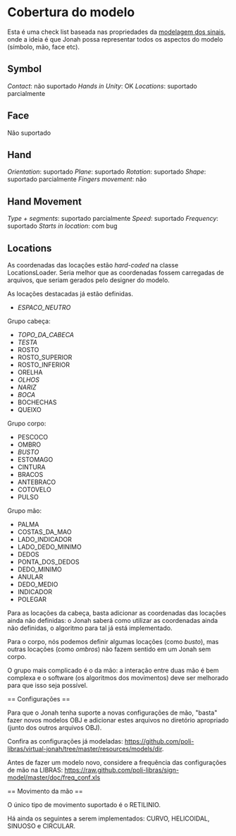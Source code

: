 
Cobertura do modelo
=====================

Esta é uma check list baseada nas propriedades da [modelagem dos sinais](http://code.google.com/p/sign-model), onde a ideia é que Jonah possa representar todos os aspectos do modelo (símbolo, mão, face etc).

Symbol 
------------
 *Contact*: não suportado
 *Hands in Unity*: OK
 *Locations*: suportado parcialmente

Face
-----

Não suportado

Hand
------

 *Orientation*: suportado
 *Plane*: suportado
 *Rotation*: suportado
 *Shape*: suportado parcialmente
 *Fingers movement*: não 

Hand Movement
----------------

 *Type + segments*: suportado parcialmente
 *Speed*: suportado
 *Frequency*: suportado
 *Starts in location*: com bug


Locations
---------

As coordenadas das locações estão *hard-coded* na classe LocationsLoader. Seria melhor que as coordenadas fossem carregadas de arquivos, que seriam gerados pelo designer do modelo.

As locações destacadas já estão definidas.

 * *ESPACO_NEUTRO*

Grupo cabeça:
 * *TOPO_DA_CABECA*
 * *TESTA*
 * ROSTO
 * ROSTO_SUPERIOR
 * ROSTO_INFERIOR
 * ORELHA
 * *OLHOS*
 * *NARIZ*
 * *BOCA*
 * BOCHECHAS
 * QUEIXO

Grupo corpo:
 * PESCOCO
 * OMBRO
 * *BUSTO*
 * ESTOMAGO
 * CINTURA
 * BRACOS
 * ANTEBRACO
 * COTOVELO
 * PULSO

Grupo mão:
 * PALMA
 * COSTAS_DA_MAO
 * LADO_INDICADOR
 * LADO_DEDO_MINIMO
 * DEDOS
 * PONTA_DOS_DEDOS
 * DEDO_MINIMO
 * ANULAR
 * DEDO_MEDIO
 * INDICADOR
 * POLEGAR

Para as locações da cabeça, basta adicionar as coordenadas das locações ainda não definidas: o Jonah saberá como utilizar as coordenadas ainda não definidas, o algoritmo para tal já está implementado.

Para o corpo, nós podemos definir algumas locações (como *busto*), mas outras locações (como *ombros*) não fazem sentido em um Jonah sem corpo.

O grupo mais complicado é o da mão: a interação entre duas mão é bem complexa e o software (os algoritmos dos movimentos) deve ser melhorado para que isso seja possível.

== Configurações ==

Para que o Jonah tenha suporte a novas configurações de mão, "basta" fazer novos modelos OBJ e adicionar estes arquivos no diretório apropriado (junto dos outros arquivos OBJ).

Confira as configurações já modeladas: https://github.com/poli-libras/virtual-jonah/tree/master/resources/models/dir.

Antes de fazer um modelo novo, considere a frequência das configurações de mão na LIBRAS: https://raw.github.com/poli-libras/sign-model/master/doc/freq_conf.xls

== Movimento da mão ==

O único tipo de movimento suportado é o RETILINIO.

Há ainda os seguintes a serem implementados: CURVO, HELICOIDAL, SINUOSO e CIRCULAR.

